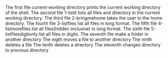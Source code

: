 The first file current-working directory prints the current working directory of the shell.
The second file 1-listit lists all files and directory in the current working directory.
The third file 2-bringmehome takes the user to the home directory.
The fourth file 3-listfiles list all files in long format.
The fifth file 4-listmorefiles list all files(hidden inclusive) in long format.
The sixth file 5-listfilesdigitonly list all files in digits.
The seventh file make a folder in another directory
The eigth moves a file to another directory
The ninth deletes a file 
The tenth deletes a directory 
The eleventh changes directory to previous directory

